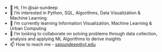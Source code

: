 - 👋 Hi, I’m @sai-sundeep
- 👀 I’m interested in Python, SQL, Algorithms, Data Visualization & Machine Learning
- 🌱 I’m currently learning Information Visualization, Machine Learning & Urban Computing
- 💞️ I’m looking to collaborate on solving problems through data collection, analysis and applying ML Algorithms to derive insights 
- 📫 How to reach me - saisundeep@vt.edu

<!---
sai-sundeep/sai-sundeep is a ✨ special ✨ repository because its `README.md` (this file) appears on your GitHub profile.
You can click the Preview link to take a look at your changes.
--->
